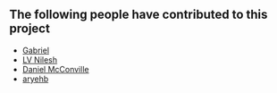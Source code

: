 ## The following people have contributed to this project

* [Gabriel](https://github.com/gabrielstuff)
* [LV Nilesh](https://github.com/lvnilesh)
* [Daniel McConville](https://github.com/danielmcconville)
* [aryehb](https://github.com/aryehb)
